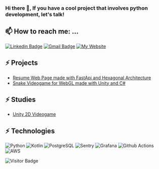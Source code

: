 ### Hi there 👋, If you have a cool project that involves python development, let's talk!

## 📫 How to reach me: ...
[![Linkedin Badge](https://img.shields.io/badge/-EzeMarcel-blue?logo=Linkedin&logoColor=white&link=https://www.linkedin.com/in/ezequiel-marcel-66656a1a0)](https://www.linkedin.com/in/ezequiel-marcel-66656a1a0)
[![Gmail Badge](https://img.shields.io/badge/-ezequielmarcel2@gmail.com-c14438?style=flat-square&logo=Gmail&logoColor=white&link=mailto:ezequielmarcel2@gmail.com)](mailto:ezequielmarcel@gmail.com)
[![My Website](https://img.shields.io/badge/my%20website-purple)](https://ezequielmarcel1.odoo.com/)


## ⚡ Projects
- [Resume Web Page made with FastApi and Hexagonal Architecture](https://github.com/Ezek10/Resume_with_FastApi)
- [Snake Videogame for WebGL made with Unity and C#](https://github.com/Ezek10/Snake-WebGL)


## ⚡ Studies

- [Unity 2D Videogame](https://github.com/Ezek10/Curso-Juan-Diego-Vazquez)


## ⚡ Technologies

![Python](https://img.shields.io/badge/-Python-black?style=flat-square&logo=Python)
![Kotlin]( https://img.shields.io/badge/Kotlin-black?style=flat-square&logo=kotlin)
![PostgreSQL](https://img.shields.io/badge/-PostgreSQL-336791?style=flat-square&logo=postgresql)
![Sentry](https://img.shields.io/badge/Sentry-red?style=flat-square&logo=sentry)
![Grafana](https://img.shields.io/badge/Grafana-black?style=flat-square&logo=grafana)
![Github Actions](https://img.shields.io/badge/Github%20Actions-white?style=flat-square&logo=githubactions)
![AWS](https://img.shields.io/badge/AWS-white?style=flat-square&logo=amazon)


![Visitor Badge](https://visitor-badge.laobi.icu/badge?page_id=Ezek10.Ezek10)

